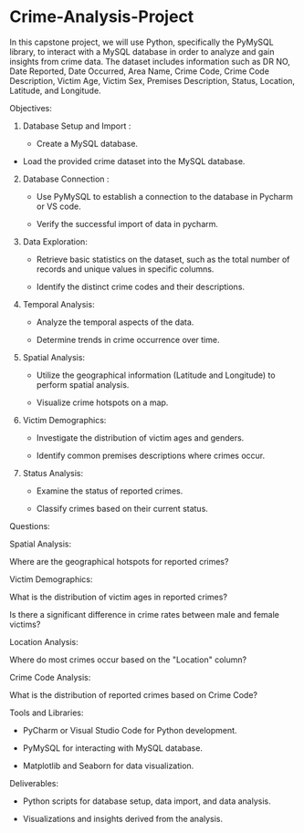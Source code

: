 # Crime-Analysis-Project

In this capstone project, we will use Python, specifically the PyMySQL library, to interact with a MySQL database in order to analyze and gain insights from crime data. The dataset includes information such as DR NO, Date Reported, Date Occurred, Area Name, Crime Code, Crime Code Description, Victim Age, Victim Sex, Premises Description, Status, Location, Latitude, and Longitude.

Objectives:

1. Database Setup and Import :

   - Create a MySQL database.

 - Load the provided crime dataset into the MySQL database.

2. Database Connection :

   - Use PyMySQL to establish a connection to the database in Pycharm or VS code.

   - Verify the successful import of data in pycharm.

3. Data Exploration:

   - Retrieve basic statistics on the dataset, such as the total number of records and unique values in specific columns.

   - Identify the distinct crime codes and their descriptions.


4. Temporal Analysis:

   - Analyze the temporal aspects of the data.

   - Determine trends in crime occurrence over time.

5. Spatial Analysis:

   - Utilize the geographical information (Latitude and Longitude) to perform spatial analysis.

   - Visualize crime hotspots on a map.

6. Victim Demographics:

   - Investigate the distribution of victim ages and genders.

   - Identify common premises descriptions where crimes occur.

7. Status Analysis:

   - Examine the status of reported crimes.

   - Classify crimes based on their current status.


Questions:

Spatial Analysis:

Where are the geographical hotspots for reported crimes?

 

Victim Demographics:

What is the distribution of victim ages in reported crimes?

Is there a significant difference in crime rates between male and female victims?

 

Location Analysis:

Where do most crimes occur based on the "Location" column?

 

Crime Code Analysis:

What is the distribution of reported crimes based on Crime Code?

 

Tools and Libraries:

- PyCharm or Visual Studio Code for Python development.

- PyMySQL for interacting with MySQL database.

- Matplotlib and Seaborn for data visualization.

Deliverables:

- Python scripts for database setup, data import, and data analysis.

- Visualizations and insights derived from the analysis.